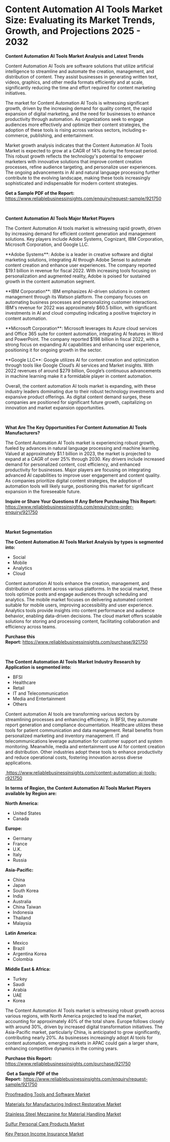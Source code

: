 <p><h1>Content Automation AI Tools Market Size: Evaluating its Market Trends, Growth, and Projections 2025 - 2032</h1></p><p><strong>Content Automation AI Tools Market Analysis and Latest Trends</strong></p>
<p><p>Content Automation AI Tools are software solutions that utilize artificial intelligence to streamline and automate the creation, management, and distribution of content. They assist businesses in generating written text, videos, graphics, and other media formats efficiently and at scale, significantly reducing the time and effort required for content marketing initiatives.</p><p>The market for Content Automation AI Tools is witnessing significant growth, driven by the increasing demand for quality content, the rapid expansion of digital marketing, and the need for businesses to enhance productivity through automation. As organizations seek to engage audiences more effectively and optimize their content strategies, the adoption of these tools is rising across various sectors, including e-commerce, publishing, and entertainment.</p><p>Market growth analysis indicates that the Content Automation AI Tools Market is expected to grow at a CAGR of 14% during the forecast period. This robust growth reflects the technology's potential to empower marketers with innovative solutions that improve content creation processes, refine audience targeting, and personalize user experiences. The ongoing advancements in AI and natural language processing further contribute to the evolving landscape, making these tools increasingly sophisticated and indispensable for modern content strategies.</p></p>
<p><strong>Get a Sample PDF of the Report:&nbsp;</strong> <a href="https://www.reliablebusinessinsights.com/enquiry/request-sample/921750?utm_campaign=1113&utm_medium=2&utm_source=Github&utm_content=ia&utm_term=07032025&utm_id=content-automation-ai-tools">https://www.reliablebusinessinsights.com/enquiry/request-sample/921750</a></p>
<p>&nbsp;</p>
<p><strong>Content Automation AI Tools Major Market Players</strong></p>
<p><p>The Content Automation AI tools market is witnessing rapid growth, driven by increasing demand for efficient content generation and management solutions. Key players include Adobe Systems, Cognizant, IBM Corporation, Microsoft Corporation, and Google LLC.</p><p>**Adobe Systems**: Adobe is a leader in creative software and digital marketing solutions, integrating AI through Adobe Sensei to automate content creation and enhance user experiences. The company reported $19.1 billion in revenue for fiscal 2022. With increasing tools focusing on personalization and augmented reality, Adobe is poised for sustained growth in the content automation segment.</p><p>**IBM Corporation**: IBM emphasizes AI-driven solutions in content management through its Watson platform. The company focuses on automating business processes and personalizing customer interactions. IBM's revenue for 2022 was approximately $60.5 billion, with significant investments in AI and cloud computing indicating a positive trajectory in content automation.</p><p>**Microsoft Corporation**: Microsoft leverages its Azure cloud services and Office 365 suite for content automation, integrating AI features in Word and PowerPoint. The company reported $198 billion in fiscal 2022, with a strong focus on expanding AI capabilities and enhancing user experience, positioning it for ongoing growth in the sector.</p><p>**Google LLC**: Google utilizes AI for content creation and optimization through tools like Google Cloud’s AI services and Market insights. With 2022 revenues of around $279 billion, Google’s continuous advancements in machine learning make it a formidable player in content automation.</p><p>Overall, the content automation AI tools market is expanding, with these industry leaders dominating due to their robust technology investments and expansive product offerings. As digital content demand surges, these companies are positioned for significant future growth, capitalizing on innovation and market expansion opportunities.</p></p>
<p>&nbsp;</p>
<p><strong>What Are The Key Opportunities For Content Automation AI Tools Manufacturers?</strong></p>
<p><p>The Content Automation AI Tools market is experiencing robust growth, fueled by advances in natural language processing and machine learning. Valued at approximately $1.1 billion in 2023, the market is projected to expand at a CAGR of over 25% through 2030. Key drivers include increased demand for personalized content, cost efficiency, and enhanced productivity for businesses. Major players are focusing on integrating advanced AI capabilities to improve user engagement and content quality. As companies prioritize digital content strategies, the adoption of automation tools will likely surge, positioning this market for significant expansion in the foreseeable future.</p></p>
<p><strong>Inquire or Share Your Questions If Any Before Purchasing This Report:</strong> <a href="https://www.reliablebusinessinsights.com/enquiry/pre-order-enquiry/921750?utm_campaign=1113&utm_medium=2&utm_source=Github&utm_content=ia&utm_term=07032025&utm_id=content-automation-ai-tools">https://www.reliablebusinessinsights.com/enquiry/pre-order-enquiry/921750</a></p>
<p>&nbsp;</p>
<p><strong>Market Segmentation</strong></p>
<p><strong>The Content Automation AI Tools Market Analysis by types is segmented into:</strong></p>
<p><ul><li>Social</li><li>Mobile</li><li>Analytics</li><li>Cloud</li></ul></p>
<p><p>Content automation AI tools enhance the creation, management, and distribution of content across various platforms. In the social market, these tools optimize posts and engage audiences through scheduling and analytics. The mobile market focuses on delivering automated content suitable for mobile users, improving accessibility and user experience. Analytics tools provide insights into content performance and audience behavior, enabling data-driven decisions. The cloud market offers scalable solutions for storing and processing content, facilitating collaboration and efficiency across teams.</p></p>
<p><strong>Purchase this Report:&nbsp;</strong><a href="https://www.reliablebusinessinsights.com/purchase/921750?utm_campaign=1113&utm_medium=2&utm_source=Github&utm_content=ia&utm_term=07032025&utm_id=content-automation-ai-tools">https://www.reliablebusinessinsights.com/purchase/921750</a></p>
<p>&nbsp;</p>
<p><strong>The Content Automation AI Tools Market Industry Research by Application is segmented into:</strong></p>
<p><ul><li>BFSI</li><li>Healthcare</li><li>Retail</li><li>IT and Telecommunication</li><li>Media and Entertainment</li><li>Others</li></ul></p>
<p><p>Content automation AI tools are transforming various sectors by streamlining processes and enhancing efficiency. In BFSI, they automate report generation and compliance documentation. Healthcare utilizes these tools for patient communication and data management. Retail benefits from personalized marketing and inventory management. IT and telecommunications leverage automation for customer support and system monitoring. Meanwhile, media and entertainment use AI for content creation and distribution. Other industries adopt these tools to enhance productivity and reduce operational costs, fostering innovation across diverse applications.</p></p>
<p><a href="https://www.reliablebusinessinsights.com/content-automation-ai-tools-r921750?utm_campaign=1113&utm_medium=2&utm_source=Github&utm_content=ia&utm_term=07032025&utm_id=content-automation-ai-tools">&nbsp;https://www.reliablebusinessinsights.com/content-automation-ai-tools-r921750</a></p>
<p><strong>In terms of Region, the Content Automation AI Tools Market Players available by Region are:</strong></p>
<p>
    <p> <strong> North America: </strong>
        <ul>
            <li>United States</li>
            <li>Canada</li>
        </ul>
        </p> 
    <p> <strong> Europe: </strong>
        <ul>
            <li>Germany</li>
            <li>France</li>
            <li>U.K.</li>
            <li>Italy</li>
            <li>Russia</li>
        </ul>
        </p> 
    <p> <strong> Asia-Pacific: </strong>
        <ul>
            <li>China</li>
            <li>Japan</li>
            <li>South Korea</li>
            <li>India</li>
            <li>Australia</li>
            <li>China Taiwan</li>
            <li>Indonesia</li>
            <li>Thailand</li>
            <li>Malaysia</li>
        </ul>
        </p> 
    <p> <strong> Latin America: </strong>
        <ul>
            <li>Mexico</li>
            <li>Brazil</li>
            <li>Argentina Korea</li>
            <li>Colombia</li>
        </ul>
        </p> 
    <p> <strong> Middle East & Africa: </strong>
        <ul>
            <li>Turkey</li>
            <li>Saudi</li>
            <li>Arabia</li>
            <li>UAE</li>
            <li>Korea</li>
        </ul>
    </p>
    </p>
<p><p>The Content Automation AI Tools market is witnessing robust growth across various regions, with North America projected to lead the market, accounting for approximately 40% of the total share. Europe follows closely with around 30%, driven by increased digital transformation initiatives. The Asia-Pacific market, particularly China, is anticipated to grow significantly, contributing nearly 20%. As businesses increasingly adopt AI tools for content automation, emerging markets in APAC could gain a larger share, enhancing competitive dynamics in the coming years.</p></p>
<p><strong>Purchase this Report: </strong><a href="https://www.reliablebusinessinsights.com/purchase/921750?utm_campaign=1113&utm_medium=2&utm_source=Github&utm_content=ia&utm_term=07032025&utm_id=content-automation-ai-tools">https://www.reliablebusinessinsights.com/purchase/921750</a></p>
<p>&nbsp;<strong>Get a Sample PDF of the Report:&nbsp;&nbsp;</strong><a href="https://www.reliablebusinessinsights.com/enquiry/request-sample/921750?utm_campaign=1113&utm_medium=2&utm_source=Github&utm_content=ia&utm_term=07032025&utm_id=content-automation-ai-tools">https://www.reliablebusinessinsights.com/enquiry/request-sample/921750</a></p>
<p><strong></strong></p>
<p><p><a href="https://github.com/mafeasavzal/Market-Research-Report-List-1/blob/main/proofreading-tools-and-software-market.md?utm_campaign=1113&utm_medium=2&utm_source=Github&utm_content=ia&utm_term=07032025&utm_id=content-automation-ai-tools">Proofreading Tools and Software Market</a></p><p><a href="https://github.com/iyachikareva/Market-Research-Report-List-1/blob/main/materials-for-manufacturing-indirect-restorative-market.md?utm_campaign=1113&utm_medium=2&utm_source=Github&utm_content=ia&utm_term=07032025&utm_id=content-automation-ai-tools">Materials for Manufacturing Indirect Restorative Market</a></p><p><a href="https://github.com/seemagarbeha/Market-Research-Report-List-1/blob/main/stainless-steel-mezzanine-for-material-handling-market.md?utm_campaign=1113&utm_medium=2&utm_source=Github&utm_content=ia&utm_term=07032025&utm_id=content-automation-ai-tools">Stainless Steel Mezzanine for Material Handling Market</a></p><p><a href="https://github.com/karydacamu/Market-Research-Report-List-1/blob/main/sulfur-personal-care-products-market.md?utm_campaign=1113&utm_medium=2&utm_source=Github&utm_content=ia&utm_term=07032025&utm_id=content-automation-ai-tools">Sulfur Personal Care Products Market</a></p><p><a href="https://github.com/sarialahipff/Market-Research-Report-List-1/blob/main/key-person-income-insurance-market.md?utm_campaign=1113&utm_medium=2&utm_source=Github&utm_content=ia&utm_term=07032025&utm_id=content-automation-ai-tools">Key Person Income Insurance Market</a></p></p>